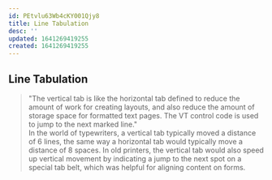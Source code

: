 ```yaml
---
id: PEtvlu63Wb4cKY001Qjy8
title: Line Tabulation
desc: ''
updated: 1641269419255
created: 1641269419255
---
```


## Line Tabulation

> "The vertical tab is like the horizontal tab defined to reduce the amount of work for creating layouts, and also reduce the amount of storage space for formatted text pages. The VT control code is used to jump to the next marked line."
> <br>
> In the world of typewriters, a vertical tab typically moved a distance of 6 lines, the same way a horizontal tab would typically move a distance of 8 spaces. In old printers, the vertical tab would also speed up vertical movement by indicating a jump to the next spot on a special tab belt, which was helpful for aligning content on forms.
